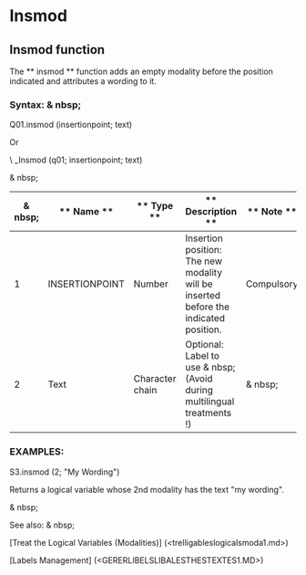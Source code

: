 # Insmod

## Insmod function

The ** insmod ** function adds an empty modality before the position indicated and attributes a wording to it.

### Syntax: & nbsp;

Q01.insmod (insertionpoint; text)

Or

\ _Insmod (q01; insertionpoint; text)

& nbsp;

|& nbsp;|** Name ** |** Type ** |** Description ** |** Note ** |
|--- |--- |--- |--- |--- |
|&#49;|INSERTIONPOINT |Number |Insertion position: The new modality will be inserted before the indicated position.|Compulsory |
|&#50;|Text |Character chain |Optional: Label to use & nbsp;(Avoid during multilingual treatments \!) |& nbsp;|

### EXAMPLES:

S3.insmod (2; "My Wording")

Returns a logical variable whose 2nd modality has the text "my wording".

& nbsp;

See also: & nbsp;

[Treat the Logical Variables (Modalities)] (<trelligableslogicalsmoda1.md>)

[Labels Management] (<GERERLIBELSLIBALESTHESTEXTES1.MD>)